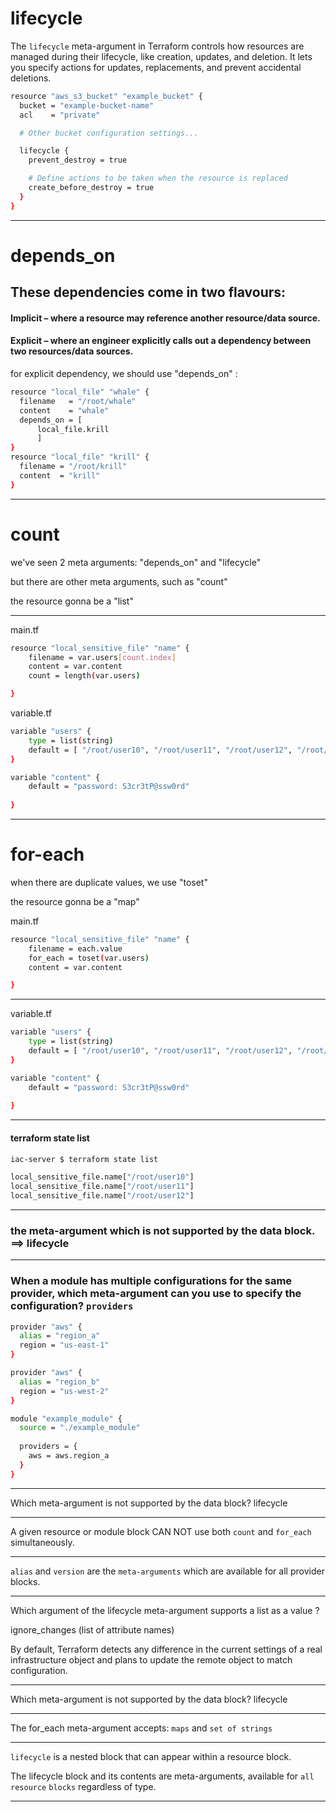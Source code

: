 # lifecycle

The `lifecycle` meta-argument in Terraform controls how resources are managed during their lifecycle, like creation, updates, and deletion. It lets you specify actions for updates, replacements, and prevent accidental deletions.


```bash
resource "aws_s3_bucket" "example_bucket" {
  bucket = "example-bucket-name"
  acl    = "private"

  # Other bucket configuration settings...

  lifecycle {
    prevent_destroy = true

    # Define actions to be taken when the resource is replaced
    create_before_destroy = true
  }
}

```





__________________________________________________________________________________________




# depends_on

## These dependencies come in two flavours: 

#### Implicit – where a resource may reference another resource/data source.

#### Explicit – where an engineer explicitly calls out a dependency between two resources/data sources.

for explicit dependency, we should use "depends_on" : 


```bash
resource "local_file" "whale" {
  filename   = "/root/whale"
  content    = "whale"
  depends_on = [
      local_file.krill
      ]
}
resource "local_file" "krill" {
  filename = "/root/krill"
  content  = "krill"
}
```


__________________________________________________________________________________________




# count

we've seen 2 meta arguments: "depends_on" and "lifecycle"

but there are other meta arguments, such as "count"

the resource gonna be a "list"

__________________________________________________________________________________________


main.tf

```bash
resource "local_sensitive_file" "name" {
    filename = var.users[count.index]
    content = var.content
    count = length(var.users)

}
```



variable.tf

```bash
variable "users" {
    type = list(string)
    default = [ "/root/user10", "/root/user11", "/root/user12", "/root/user13"]
}

variable "content" {
    default = "password: S3cr3tP@ssw0rd"
  
}
```



__________________________________________________________________________________________



# for-each


when there are duplicate values, we use "toset"

the resource gonna be a "map"

main.tf


```bash
resource "local_sensitive_file" "name" {
    filename = each.value
    for_each = toset(var.users)
    content = var.content

}
```



__________________________________________________________________________________________






variable.tf

```bash
variable "users" {
    type = list(string)
    default = [ "/root/user10", "/root/user11", "/root/user12", "/root/user10"]
}

variable "content" {
    default = "password: S3cr3tP@ssw0rd"
  
}
```




__________________________________________________________________________________________



#### terraform state list


```bash
iac-server $ terraform state list

local_sensitive_file.name["/root/user10"]
local_sensitive_file.name["/root/user11"]
local_sensitive_file.name["/root/user12"]
```



__________________________________________________________________________________________



### the meta-argument which is not supported by the data block. ==> lifecycle


__________________________________________________________________________________________


### When a module has multiple configurations for the same provider, which meta-argument can you use to specify the configuration? `providers`


```bash
provider "aws" {
  alias = "region_a"
  region = "us-east-1"
}

provider "aws" {
  alias = "region_b"
  region = "us-west-2"
}

module "example_module" {
  source = "./example_module"
  
  providers = {
    aws = aws.region_a
  }
}
```



__________________________________________________________________________________________




Which meta-argument is not supported by the data block? lifecycle



__________________________________________________________________________________________


A given resource or module block CAN NOT use both `count` and `for_each` simultaneously.

__________________________________________________________________________________________


`alias` and `version` are the `meta-arguments` which are available for all provider blocks.





__________________________________________________________________________________________


Which argument of the lifecycle meta-argument supports a list as a value ?


ignore_changes (list of attribute names)

By default, Terraform detects any difference in the current settings of a real infrastructure object and plans to update the remote object to match configuration.



__________________________________________________________________________________________


Which meta-argument is not supported by the data block? lifecycle

__________________________________________________________________________________________




The for_each meta-argument accepts: `maps` and `set of strings`



__________________________________________________________________________________________



`lifecycle` is a nested block that can appear within a resource block.

The lifecycle block and its contents are meta-arguments, available for `all` `resource` `blocks` regardless of type.


__________________________________________________________________________________________






